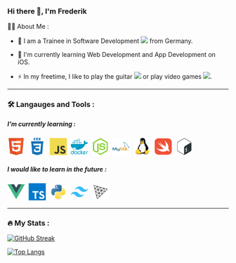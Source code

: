 ### Hi there 👋, I'm Frederik

:man_technologist: About Me :

- :telescope: I am a Trainee in Software Development <img src="https://media.giphy.com/media/WUlplcMpOCEmTGBtBW/giphy.gif" width="30"> from Germany.

- :seedling: I'm currently learning Web Development and App Development on iOS.

- :zap: In my freetime, I like to play the guitar <img src="https://media.giphy.com/media/22C2rGi4V8QcNLjk0G/giphy.gif" width="40"> or play video games <img src="https://media.giphy.com/media/zuOOM4xlL39wu0ugs6/giphy.gif" width="30">.

---

### :hammer_and_wrench: Langauges and Tools :

##### I'm currently learning :
<div>
<img src="https://github.com/devicons/devicon/blob/master/icons/html5/html5-original.svg" title="HTML5" alt="HTML" width="40" height="40"/>&nbsp; 
<img src="https://github.com/devicons/devicon/blob/master/icons/css3/css3-plain-wordmark.svg" title="CSS3" alt="CSS" width="40" height="40"/>&nbsp;
<img src="https://github.com/devicons/devicon/blob/master/icons/javascript/javascript-original.svg" title="JavaScript" alt="JavaScript" width="40" height="40"/>&nbsp;
<img src="https://github.com/devicons/devicon/blob/master/icons/docker/docker-plain-wordmark.svg" title="Docker" alt="Docker" width="40" height="40"/>&nbsp; 
<img src="https://github.com/devicons/devicon/blob/master/icons/nodejs/nodejs-original.svg" title="Git" alt="Git" width="40" height="40"/>&nbsp; 
<img src="https://github.com/devicons/devicon/blob/master/icons/mysql/mysql-original-wordmark.svg" title="MySQL"  alt="MySQL" width="40" height="40"/>&nbsp;
<img src="https://github.com/devicons/devicon/blob/master/icons/linux/linux-original.svg" title="Linux" alt="Linux" width="40" height="40"/>&nbsp;
<img src="https://github.com/devicons/devicon/blob/master/icons/swift/swift-original.svg" title="Swift" alt="Swift" width="40" height="40"/>&nbsp;
<img src="https://github.com/devicons/devicon/blob/master/icons/bash/bash-original.svg" title="Bash" alt="Swift" width="40" height="40"/>&nbsp;

</div>

##### I would like to learn in the future :

<div>
<img src="https://github.com/devicons/devicon/blob/master/icons/vuejs/vuejs-original.svg" title="VueJS" alt="VueJS" width="40" height="40"/>&nbsp;
<img src="https://github.com/devicons/devicon/blob/master/icons/typescript/typescript-original.svg" title="TypeScript" alt="TypeScript" width="40" height="40"/>&nbsp;
<img src="https://github.com/devicons/devicon/blob/master/icons/python/python-original.svg" title="Python" alt="Python" width="40" height="40"/>&nbsp; 
<img src="https://github.com/devicons/devicon/blob/master/icons/tailwindcss/tailwindcss-plain.svg" title="Tailwind" alt="Tailwind" width="40" height="40"/>&nbsp; 
<img src="https://github.com/devicons/devicon/blob/master/icons/threejs/threejs-original.svg" title="Threejs" alt="Threejs" width="40" height="40"/>&nbsp; 
</div>

---

### :fire: My Stats :

[![GitHub Streak](http://github-readme-streak-stats.herokuapp.com?user=xderfred&theme=dark&locale=de)](https://git.io/streak-stats)

[![Top Langs](https://github-readme-stats.vercel.app/api/top-langs/?username=xderfred&layout=compact&theme=dark&locale=de)](https://github.com/anuraghazra/github-readme-stats)
